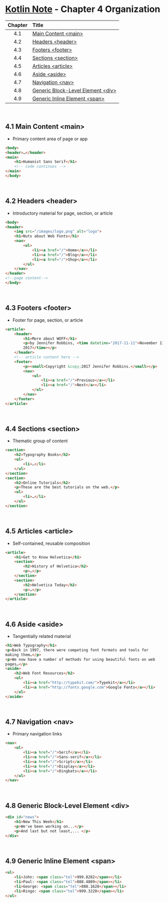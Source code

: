 # [Kotlin Note](../../README.md) - Chapter 4 Organization
| Chapter | Title |
| :-: | :- |
| 4.1 | [Main Content \<main>](#41-main-content-main) |
| 4.2 | [Headers \<header>](#42-headers-header) |
| 4.3 | [Footers \<footer>](#43-footers-footer) |
| 4.4 | [Sections \<section>](#44-sections-section) |
| 4.5 | [Articles \<article>](#45-articles-article) |
| 4.6 | [Aside \<aside>](#46-aside-aside) |
| 4.7 | [Navigation \<nav>](#47-navigation-nav) |
| 4.8 | [Generic Block-Level Element \<div>](#48-generic-block-level-element-div) |
| 4.9 | [Generic Inline Element \<span>](#49-generic-inline-element-span) |

<br>

## 4.1 Main Content \<main>
- Primary content area of page or app
```html
<body>
<header>…</header>
<main>
    <h1>Humanist Sans Serif</h1>
    <!-- code continues -->
</main>
</body>
```

<br>

## 4.2 Headers \<header>
- Introductory material for page, section, or article
```html
<body>
<header>
    <img src="/images/logo.png" alt="logo">
    <h1>Nuts about Web Fonts</h1>
    <nav>
        <ul>
            <li><a href="/">Home</a></li>
            <li><a href="/">Blog</a></li>
            <li><a href="/">Shop</a></li>
        </ul>
    </nav>
</header>
<!--page content-->
</body>
```

<br>

## 4.3 Footers \<footer>
- Footer for page, section, or article
```html
<article>
    <header>
        <h1>More about WOFF</h1>
        <p>by Jennifer Robbins, <time datetime="2017-11-11">November 11,
        2017</time></p>
    </header>
    <!-- article content here -->
    <footer>
        <p><small>Copyright &copy;2017 Jennifer Robbins.</small></p>
        <nav>
            <ul>
                <li><a href="/">Previous</a></li>
                <li><a href="/">Next</a></li>
            </ul>
        </nav>
    </footer>
</article>
```

<br>

## 4.4 Sections \<section>
- Thematic group of content
```html
<section>
    <h2>Typography Books</h2>
    <ul>
        <li>…</li>
    </ul>
</section>
<section>
    <h2>Online Tutorials</h2>
    <p>These are the best tutorials on the web.</p>
    <ul>
        <li>…</li>
    </ul>
</section>
```

<br>

## 4.5 Articles \<article>
- Self-contained, reusable composition
```html
<article>
    <h1>Get to Know Helvetica</h1>
    <section>
        <h2>History of Helvetica</h2>
        <p>…</p>
    </section>
    <section>
        <h2>Helvetica Today</h2>
        <p>…</p>
    </section>
</article>
```

<br>

## 4.6 Aside \<aside>
- Tangentially related material
```html
<h1>Web Typography</h1>
<p>Back in 1997, there were competing font formats and tools for
making them…</p>
<p>We now have a number of methods for using beautiful fonts on web
pages…</p>
<aside>
    <h2>Web Font Resources</h2>
    <ul>
        <li><a href="http://typekit.com/">Typekit</a></li>
        <li><a href="http://fonts.google.com">Google Fonts</a></li>
    </ul>
</aside>
```

<br>

## 4.7 Navigation \<nav>
- Primary navigation links
```html
<nav>
    <ul>
        <li><a href="/">Serif</a></li>
        <li><a href="/">Sans-serif</a></li>
        <li><a href="/">Script</a></li>
        <li><a href="/">Display</a></li>
        <li><a href="/">Dingbats</a></li>
    </ul>
</nav>
```

<br>

## 4.8 Generic Block-Level Element \<div>
```html
<div id="news">
    <h1>New This Week</h1>
    <p>We've been working on...</p>
    <p>And last but not least,... </p>
</div>
```

<br>

## 4.9 Generic Inline Element \<span>
```html
<ul>
    <li>John: <span class="tel">999.8282</span></li>
    <li>Paul: <span class="tel">888.4889</span></li>
    <li>George: <span class="tel">888.1628</span></li>
    <li>Ringo: <span class="tel">999.3220</span></li>
</ul>
```

<br>
